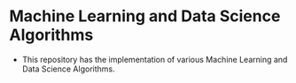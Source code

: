 # Machine Learning and Data Science Algorithms
- This repository has the implementation of various Machine Learning and Data Science Algorithms.

